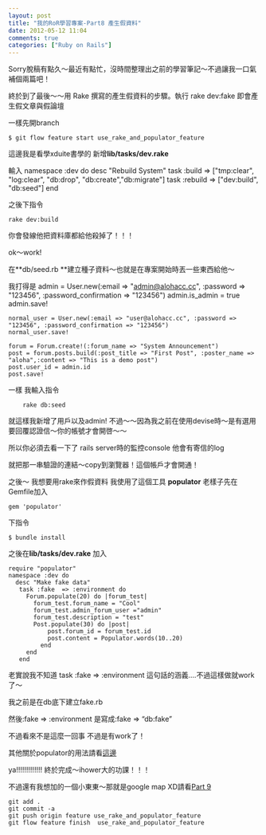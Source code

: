 ```yaml
---
layout: post
title: "我的RoR學習專案-Part8 產生假資料"
date: 2012-05-12 11:04
comments: true
categories: ["Ruby on Rails"] 
---
```


Sorry脫稿有點久～最近有點忙，沒時間整理出之前的學習筆記～不過讓我一口氣補個兩篇吧！

終於到了最後～～用 Rake 撰寫的產生假資料的步驟。執行 rake dev:fake 即會產生假文章與假論壇

一樣先開branch

	$ git flow feature start use_rake_and_populator_feature

<!--more-->

這邊我是看學xduite書學的
新增**lib/tasks/dev.rake**

輸入
	namespace :dev do
	  desc "Rebuild System"
	  task :build => ["tmp:clear", "log:clear", "db:drop", "db:create","db:migrate"]
	  task :rebuild => ["dev:build", "db:seed"]
	end

之後下指令

	rake dev:build 

你會發線他把資料庫都給他殺掉了！！！

ok～work!

在**db/seed.rb **建立種子資料～也就是在專案開始時丟一些東西給他～

我打得是
	 admin = User.new(:email => "admin@alohacc.cc", :password => "123456", :password_confirmation => "123456")
	admin.is_admin = true 
	admin.save!
	
	normal_user = User.new(:email => "user@alohacc.cc", :password => "123456", :password_confirmation => "123456")
	normal_user.save! 
	
	forum = Forum.create!(:forum_name => "System Announcement")
	post = forum.posts.build(:post_title => "First Post", :poster_name => "aloha",:content => "This is a demo post") 
	post.user_id = admin.id 
	post.save!

	
一樣 我輸入指令
	

		rake db:seed

就這樣我新增了用戶以及admin!
不過～～因為我之前在使用devise時～是有選用要回覆認證信～你的帳號才會開啓～～

所以你必須去看一下了 rails server時的監控console 他會有寄信的log

就把那一串驗證的連結～copy到瀏覽器！這個帳戶才會開通！

之後～ 我想要用rake來作假資料
我使用了這個工具 **populator**
老樣子先在Gemfile加入


	gem 'populator'

下指令

	$ bundle install

之後在**lib/tasks/dev.rake**
加入

	require "populator"
	namespace :dev do
	  desc "Make fake data"
	   task :fake  => :environment do 
	     Forum.populate(20) do |forum_test|
	       forum_test.forum_name = "Cool"
	       forum_test.admin_forum_user ="admin"
	       forum_test.description = "test"
	       Post.populate(30) do |post|
	           post.forum_id = forum_test.id
	           post.content = Populator.words(10..20)
	         end
	     end
	   end

老實說我不知道 task :fake  => :environment 這句話的涵義....不過這樣做就work了～

我之前是在db底下建立fake.rb

然後:fake  => :environment 是寫成:fake  => “db:fake”

不過看來不是這麼一回事 不過是有work了！

其他關於populator的用法請看[這邊](https://github.com/ryanb/populator)

ya!!!!!!!!!!!!!
終於完成～ihower大的功課！！！

不過還有我想加的一個小東東～那就是google map XD請看[Part 9](http://ccaloha.cc/blog/2012/05/12/my-learning-ror-project-day-9-add-google-map/)
	

	git add .
	git commit -a
	git push origin feature use_rake_and_populator_feature
	git flow feature finish  use_rake_and_populator_feature

